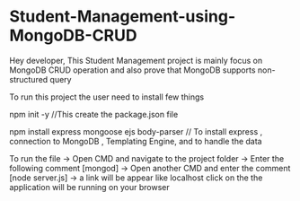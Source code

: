 # Student-Management-using-MongoDB-CRUD
Hey developer, This Student Management project is mainly focus on MongoDB CRUD operation and also prove that MongoDB supports non-structured query 

To run this project the user need to install few things 
 
 npm init -y           //This create the package.json file

npm install express mongoose ejs body-parser  // To install express , connection to MongoDB , Templating Engine, and to handle the data 

To run the file
-> Open CMD  and navigate to the project folder
-> Enter the following comment [mongod] 
-> Open another CMD and enter the comment [node server.js]
-> a link will be appear like localhost click on the the application will be running on your browser
